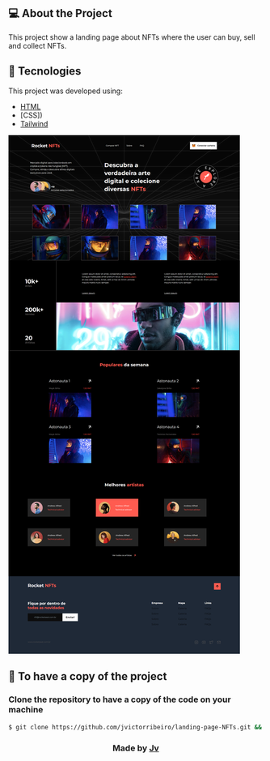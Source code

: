 ## 💻 About the Project

This project show a landing page about NFTs where the user can buy, sell and collect NFTs. 

## 🧭 Tecnologies

This project was developed using:
- [HTML]()
- [CSS])
- [Tailwind](https://tailwindcss.com/)

![Badge](.github/print.png)

<h2>
  📌 To have a copy of the project
</h2>

### Clone the repository to have a copy of the code on your machine

```bash
$ git clone https://github.com/jvictorribeiro/landing-page-NFTs.git && cd landing-page-NFTs
```

<h3 align=center>Made by <a href="https://www.linkedin.com/in/victor-ribeiroo//">Jv</a></h3>
